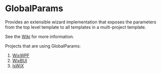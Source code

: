 # GlobalParams
Provides an extensible wizard implementation that exposes the parameters from the top level template to all templates in a multi-project template.

See the [Wiki](/tpalacino/GlobalParams/wiki) for more information.

Projects that are using GlobalParams:  
1. [WixWPF](https://github.com/tpalacino/WixWPF)
1. [WixBUI](https://github.com/tpalacino/WixBUI)
1. [IsWiX](https://github.com/iswix-llc/IsWiX)
